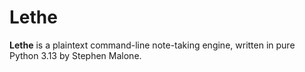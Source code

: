 # Lethe

**Lethe** is a plaintext command-line note-taking engine, written in pure Python 3.13 by Stephen Malone.
